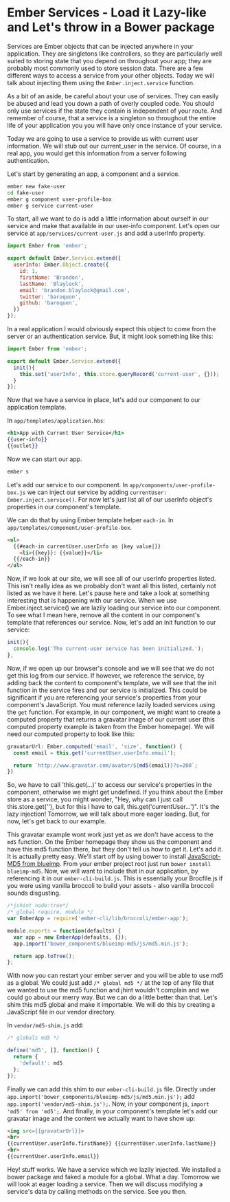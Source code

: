 # Ember Services - Load it Lazy-like and Let's throw in a Bower package

Services are Ember objects that can be injected anywhere in your application. They are singletons like controllers, so they are particularly well suited to storing state that you depend on throughout your app; they are probably most commonly used to store session data. There are a few different ways to access a service from your other objects. Today we will talk about injecting them using the `Ember.inject.service` function.

As a bit of an aside, be careful about your use of services. They can easily be abused and lead you down a path of overly coupled code. You should only use services if the state they contain is independent of your route. And remember of course, that a service is a singleton so throughout the entire life of your application you you will have only once instance of your service.

Today we are going to use a service to provide us with current user information. We will stub out our current_user in the service. Of course, in a real app, you would get this information from a server following authentication.

Let's start by generating an app, a component and a service.

```sh
ember new fake-user
cd fake-user
ember g component user-profile-box
ember g service current-user
```

To start, all we want to do is add a little information about ourself in our service and make that available in our user-info component. Let's open our service at `app/services/current-user.js` and add a userInfo property.  

```JavaScript
import Ember from 'ember';

export default Ember.Service.extend({
  userInfo: Ember.Object.create({
    id: 1,
    firstName: 'Brandon',
    lastName: 'Blaylock',
    email: 'brandon.blaylock@gmail.com',
    twitter: 'baroquon',
    github: 'baroquon',
  })
});
```

In a real application I would obviously expect this object to come from the server or an authentication service. But, it might look something like this:

```JavaScript
import Ember from 'ember';

export default Ember.Service.extend({
  init(){
    this.set('userInfo', this.store.queryRecord('current-user', {}));
  }
});
```

Now that we have a service in place, let's add our component to our application template.

In `app/templates/application.hbs`:

```hbs
<h1>App with Current User Service</h1>
{{user-info}}
{{outlet}}
```

Now we can start our app.

```sh
ember s
```

Let's add our service to our component. In `app/components/user-profile-box.js` we can inject our service by adding `currentUser: Ember.inject.service()`. For now let's just list all of our userInfo object's properties in our component's template.

We can do that by using Ember template helper `each-in`. In `app/templates/component/user-profile-box`.

```html
<ul>
  {{#each-in currentUser.userInfo as |key value|}}
    <li>{{key}}: {{value}}</li>
  {{/each-in}}
</ul>
```

Now, if we look at our site, we will see all of our userInfo properties listed. This isn't really idea as we probably don't want all this listed, certainly not listed as we have it here. Let's pause here and take a look at something interesting that is happening with our service. When we use Ember.inject.service() we are lazily loading our service into our component. To see what I mean here, remove all the content in our component's template that references our service. Now, let's add an init function to our service:

```JavaScript
init(){
  console.log('The current-user service has been initialized.');
},
```

Now, if we open up our browser's console and we will see that we do not get this log from our service. If however, we reference the service, by adding back the content to component's template, we will see that the init function in the service fires and our service is initialized. This could be significant if you are referencing your service's properties from your component's JavaScript. You must reference lazily loaded services using the `get` function. For example, in our component, we might want to create a computed property that returns a gravatar image of our current user (this computed property example is taken from the Ember homepage). We will need our computed property to look like this:

```JavaScript
gravatarUrl: Ember.computed('email', 'size', function() {
  const email = this.get('currentUser.userInfo.email');

  return `http://www.gravatar.com/avatar/${md5(email)}?s=200`;
})
```

So, we have to call 'this.get(...)' to access our service's properties in the component, otherwise we might get undefined. If you think about the Ember store as a service, you might wonder, "Hey, why can I just call this.store.get(''), but for this I have to call, this.get('currentUser...')". It's the lazy injection! Tomorrow, we will talk about more eager loading. But, for now, let's get back to our example.

This gravatar example wont work just yet as we don't have access to the `md5` function. On the Ember homepage they show us the component and have this md5 function there, but they don't tell us how to get it. Let's add it. It is actually pretty easy. We'll start off by using bower to install [JavaScript-MD5 from blueimp](https://github.com/blueimp/JavaScript-MD5). From your ember project root just run `bower install blueimp-md5`. Now, we will want to include that in our application, by referencing it in our `ember-cli-build.js`. This is essentially your Brocfile.js if you were using vanilla broccoli to build your assets - also vanilla broccoli sounds disgusting.

```JavaScript
/*jshint node:true*/
/* global require, module */
var EmberApp = require('ember-cli/lib/broccoli/ember-app');

module.exports = function(defaults) {
  var app = new EmberApp(defaults, {});
  app.import('bower_components/blueimp-md5/js/md5.min.js');

  return app.toTree();
};
```

With now you can restart your ember server and you will be able to use md5 as a global. We could just add `/* global md5 */` at the top of any file that we wanted to use the md5 function and jhint wouldn't complain and we could go about our merry way. But we can do a little better than that. Let's shim this md5 global and make it importable. We will do this by creating a JavaScript file in our vendor directory.

In `vendor/md5-shim.js` add:

```JavaScript
/* globals md5 */

define('md5', [], function() {
  return {
    'default': md5
  };
});
```

Finally we can add this shim to our `ember-cli-build.js` file. Directly under `app.import('bower_components/blueimp-md5/js/md5.min.js');` add `app.import('vendor/md5-shim.js');`. Now, in your component js, `import 'md5' from 'md5';`. And finally, in your component's template let's add our gravatar image and the content we actually want to have show up:

```html
<img src={{gravatarUrl}}>
<br>
{{currentUser.userInfo.firstName}} {{currentUser.userInfo.lastName}}
<br>
{{currentUser.userInfo.email}}
```

Hey! stuff works. We have a service which we lazily injected. We installed a bower package and faked a module for a global. What a day. Tomorrow we will look at eager loading a service. Then we will discuss modifying a service's data by calling methods on the service. See you then.
